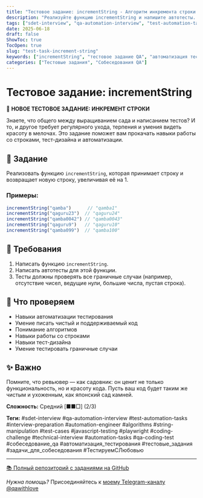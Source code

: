 ```yaml
---
title: "Тестовое задание: incrementString - Алгоритм инкремента строки для собеседований QA Automation"
description: "Реализуйте функцию incrementString и напишите автотесты. Задание для QA Automation Engineer. Примеры, требования, критерии проверки."
tags: ["sdet-interview", "qa-automation-interview", "test-automation-tasks", "interview-preparation", "automation-engineer", "algorithms", "string-manipulation", "test-cases", "javascript-testing", "playwright", "coding-challenge", "technical-interview", "automation-tasks", "qa-coding-test", "собеседование_qa", "автоматизация_тестирования", "тестовые_задания", "задачи_для_собеседования", "ТестируемСЛюбовью"]
date: 2025-06-18
draft: false
ShowToc: true
TocOpen: true
slug: "test-task-increment-string"
keywords: ["incrementString", "тестовое задание QA", "автоматизация тестирования", "собеседование SDET", "алгоритмы тестирования"]
categories: ["Тестовые задания", "Собеседования QA"]
---
```


# Тестовое задание: incrementString

💝 **НОВОЕ ТЕСТОВОЕ ЗАДАНИЕ: ИНКРЕМЕНТ СТРОКИ**

Знаете, что общего между выращиванием сада и написанием тестов? И то, и другое требует регулярного ухода, терпения и умения видеть красоту в мелочах. Это задание поможет вам прокачать навыки работы со строками, тест-дизайна и автоматизации.

## 🌱 Задание

Реализовать функцию `incrementString`, которая принимает строку и возвращает новую строку, увеличивая её на 1.

### Примеры:

```js
incrementString("qamba")      // "qamba1"
incrementString("qaguru23")  // "qaguru24"
incrementString("qamba0042") // "qamba0043"
incrementString("qaguru9")   // "qaguru10"
incrementString("qamba099")  // "qamba100"
```

## 🌱 Требования

1. Написать функцию `incrementString`.
2. Написать автотесты для этой функции.
3. Тесты должны проверять все граничные случаи (например, отсутствие чисел, ведущие нули, большие числа, пустая строка).

## 💫 Что проверяем
- Навыки автоматизации тестирования
- Умение писать чистый и поддерживаемый код
- Понимание алгоритмов
- Навыки работы со строками
- Навыки тест-дизайна
- Умение тестировать граничные случаи

## ✨ Важно

Помните, что ревьювер — как садовник: он ценит не только функциональность, но и красоту кода. Пусть ваш код будет таким же чистым и ухоженным, как японский сад камней.

**Сложность:** Средний [■■□] (2/3)

**Теги:** #sdet-interview #qa-automation-interview #test-automation-tasks #interview-preparation #automation-engineer #algorithms #string-manipulation #test-cases #javascript-testing #playwright #coding-challenge #technical-interview #automation-tasks #qa-coding-test #собеседование_qa #автоматизация_тестирования #тестовые_задания #задачи_для_собеседования #ТестируемСЛюбовью

---
[📚  Полный репозиторий с заданиями на GitHub](https://github.com/mnmlsniper/qa-mba-automation-dojo)

*Нужна помощь?*
Присоединяйтесь к [моему Telegram-каналу @qawithlove](https://t.me/qawithlove)